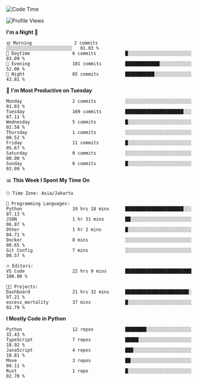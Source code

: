 <!--START_SECTION:waka-->
![Code Time](http://img.shields.io/badge/Code%20Time-1%2C820%20hrs%2050%20mins-blue)

![Profile Views](http://img.shields.io/badge/Profile%20Views-6-blue)

**I'm a Night 🦉** 

```text
🌞 Morning                2 commits           ░░░░░░░░░░░░░░░░░░░░░░░░░   01.03 % 
🌆 Daytime                6 commits           █░░░░░░░░░░░░░░░░░░░░░░░░   03.09 % 
🌃 Evening                101 commits         █████████████░░░░░░░░░░░░   52.06 % 
🌙 Night                  85 commits          ███████████░░░░░░░░░░░░░░   43.81 % 
```
📅 **I'm Most Productive on Tuesday** 

```text
Monday                   2 commits           ░░░░░░░░░░░░░░░░░░░░░░░░░   01.03 % 
Tuesday                  169 commits         ██████████████████████░░░   87.11 % 
Wednesday                5 commits           █░░░░░░░░░░░░░░░░░░░░░░░░   02.58 % 
Thursday                 1 commits           ░░░░░░░░░░░░░░░░░░░░░░░░░   00.52 % 
Friday                   11 commits          █░░░░░░░░░░░░░░░░░░░░░░░░   05.67 % 
Saturday                 0 commits           ░░░░░░░░░░░░░░░░░░░░░░░░░   00.00 % 
Sunday                   6 commits           █░░░░░░░░░░░░░░░░░░░░░░░░   03.09 % 
```


📊 **This Week I Spent My Time On** 

```text
🕑︎ Time Zone: Asia/Jakarta

💬 Programming Languages: 
Python                   19 hrs 18 mins      ██████████████████████░░░   87.13 % 
JSON                     1 hr 31 mins        ██░░░░░░░░░░░░░░░░░░░░░░░   06.87 % 
Other                    1 hr 2 mins         █░░░░░░░░░░░░░░░░░░░░░░░░   04.71 % 
Docker                   8 mins              ░░░░░░░░░░░░░░░░░░░░░░░░░   00.65 % 
Git Config               7 mins              ░░░░░░░░░░░░░░░░░░░░░░░░░   00.57 % 

🔥 Editors: 
VS Code                  22 hrs 9 mins       █████████████████████████   100.00 % 

🐱‍💻 Projects: 
Dashboard                21 hrs 32 mins      ████████████████████████░   97.21 % 
excess_mortality         37 mins             █░░░░░░░░░░░░░░░░░░░░░░░░   02.79 % 
```

**I Mostly Code in Python** 

```text
Python                   12 repos            ████████░░░░░░░░░░░░░░░░░   32.43 % 
TypeScript               7 repos             █████░░░░░░░░░░░░░░░░░░░░   18.92 % 
JavaScript               4 repos             ███░░░░░░░░░░░░░░░░░░░░░░   10.81 % 
Move                     3 repos             ██░░░░░░░░░░░░░░░░░░░░░░░   08.11 % 
Rust                     1 repo              █░░░░░░░░░░░░░░░░░░░░░░░░   02.70 % 
```




<!--END_SECTION:waka-->
